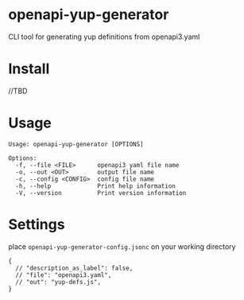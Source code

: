 # openapi-yup-generator

CLI tool for generating yup definitions from openapi3.yaml

# Install

//TBD

# Usage

```
Usage: openapi-yup-generator [OPTIONS]

Options:
  -f, --file <FILE>      openapi3 yaml file name
  -o, --out <OUT>        output file name
  -c, --config <CONFIG>  config file name
  -h, --help             Print help information
  -V, --version          Print version information
```

# Settings

place `openapi-yup-generator-config.jsonc` on your working directory

```jsonc
{
  // "description_as_label": false,
  // "file": "openapi3.yaml",
  // "out": "yup-defs.js",
}
```
